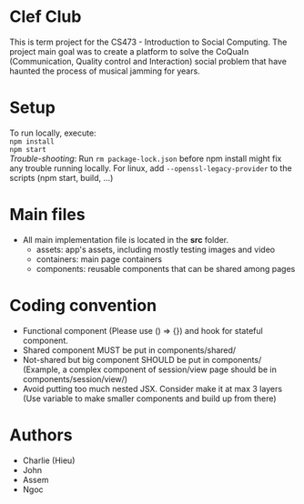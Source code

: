 # Clef Club

This is term project for the CS473 - Introduction to Social Computing. The project main goal was to create a platform to solve 
the CoQuaIn (Communication, Quality control and Interaction) social problem that have haunted the process of musical jamming for years.

# Setup

To run locally, execute:<br>
`npm install`<br>
`npm start`<br>
*Trouble-shooting*: 
    Run `rm package-lock.json` before npm install might fix any trouble running locally. 
    For linux, add `--openssl-legacy-provider` to the scripts (npm start, build, ...)

# Main files
- All main implementation file is located in the **src** folder.
    -  assets: app's assets, including mostly testing images and video
    -  containers: main page containers
    -  components: reusable components that can be shared among pages

# Coding convention
- Functional component (Please use () => {}) and hook for stateful component.
- Shared component MUST be put in components/shared/
- Not-shared but big component SHOULD be put in components/ (Example, a complex component of session/view page should be in components/session/view/)
- Avoid putting too much nested JSX. Consider make it at max 3 layers (Use variable to make smaller components and build up from there)

# Authors
- Charlie (Hieu)
- John
- Assem
- Ngoc
